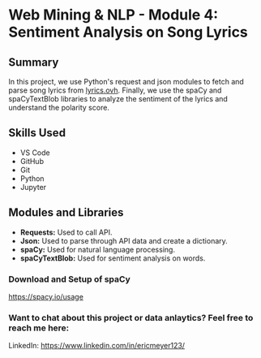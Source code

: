 # Web Mining & NLP - Module 4: Sentiment Analysis on Song Lyrics

## Summary
In this project, we use Python's request and json modules to fetch and parse song lyrics from [lyrics.ovh](https://lyricsovh.docs.apiary.io/#).
Finally, we use the spaCy and spaCyTextBlob libraries to analyze the sentiment of the lyrics and understand the polarity score.

## Skills Used
- VS Code
- GitHub
- Git
- Python
- Jupyter

## Modules and Libraries
- __Requests:__ Used to call API.
- __Json:__ Used to parse through API data and create a dictionary.
- __spaCy:__ Used for natural language processing.
- __spaCyTextBlob:__ Used for sentiment analysis on words.

### Download and Setup of spaCy
https://spacy.io/usage

### Want to chat about this project or data anlaytics? Feel free to reach me here:
LinkedIn: https://www.linkedin.com/in/ericmeyer123/